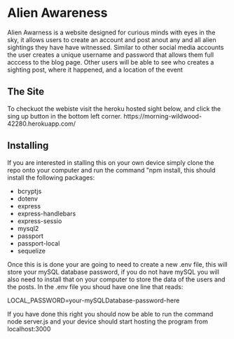 # Alien Awareness

<p>Alien Awarness is a website designed for curious minds with eyes in the sky, it allows users to create an account and post anout any and all alien sightings they have have witnessed. Similar to other social media accounts the user creates a unique username and password that allows them full acccess to the blog page. Other users will be able to see who creates a sighting post, where it happened, and a location of the event</p>

<h2>The Site</h2>
<p>To checkuot the webiste visit the heroku hosted sight below, and click the sing up button in the bottom left corner.
https://morning-wildwood-42280.herokuapp.com/</p>


<h2>Installing</h2>

<p>If you are interested in stalling this on your own device simply clone the repo onto your computer and run the command "npm install, this should install the following packages: </p>
  <ul>
    <li>bcryptjs</li>
    <li>dotenv</li>
    <li>express</li>
    <li>express-handlebars</li>
    <li>express-sessio</li>
    <li>mysql2</li>
    <li>passport</li>
    <li>passport-local</li>
    <li>sequelize</li>
  </ul>
  
 <p> Once this is is done your are going to need to create a new .env file, this will store your mySQL database password, if you do not have mySQL you will also need to install that on your computer to store the data of the users and the posts. In the .env file you shoud have one line that reads: 

LOCAL_PASSWORD=your-mySQLDatabase-password-here

If you have done this right you should now be able to run the command node server.js and your device should start hosting the program from localhost:3000 
</p>


